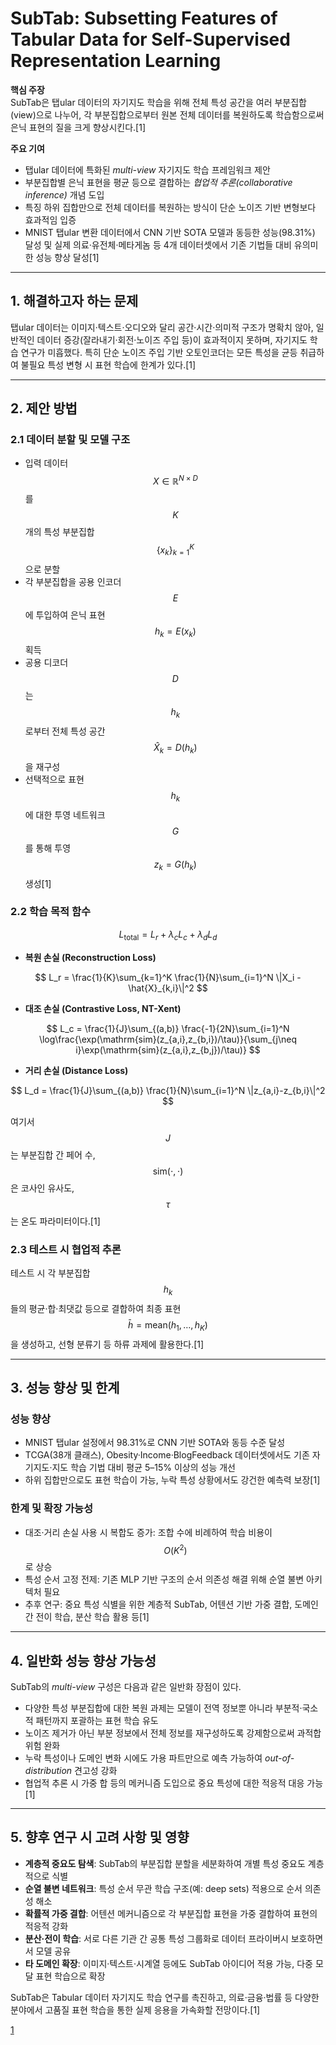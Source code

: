 # SubTab: Subsetting Features of Tabular Data for Self-Supervised Representation Learning

**핵심 주장**  
SubTab은 탭ular 데이터의 자기지도 학습을 위해 전체 특성 공간을 여러 부분집합(view)으로 나누어, 각 부분집합으로부터 원본 전체 데이터를 복원하도록 학습함으로써 은닉 표현의 질을 크게 향상시킨다.[1]

**주요 기여**  
- 탭ular 데이터에 특화된 *multi-view* 자기지도 학습 프레임워크 제안  
- 부분집합별 은닉 표현을 평균 등으로 결합하는 *협업적 추론(collaborative inference)* 개념 도입  
- 특징 하위 집합만으로 전체 데이터를 복원하는 방식이 단순 노이즈 기반 변형보다 효과적임 입증  
- MNIST 탭ular 변환 데이터에서 CNN 기반 SOTA 모델과 동등한 성능(98.31%) 달성 및 실제 의료·유전체·메타게놈 등 4개 데이터셋에서 기존 기법들 대비 유의미한 성능 향상 달성[1]

***

## 1. 해결하고자 하는 문제

탭ular 데이터는 이미지·텍스트·오디오와 달리 공간·시간·의미적 구조가 명확치 않아, 일반적인 데이터 증강(잘라내기·회전·노이즈 주입 등)이 효과적이지 못하며, 자기지도 학습 연구가 미흡했다. 특히 단순 노이즈 주입 기반 오토인코더는 모든 특성을 균등 취급하여 불필요 특성 변형 시 표현 학습에 한계가 있다.[1]

***

## 2. 제안 방법

### 2.1 데이터 분할 및 모델 구조  
- 입력 데이터 $$X\in\mathbb{R}^{N\times D}$$를 $$K$$개의 특성 부분집합 $$\{x_k\}_{k=1}^K$$으로 분할  
- 각 부분집합을 공용 인코더 $$E$$에 투입하여 은닉 표현 $$h_k = E(x_k)$$ 획득  
- 공용 디코더 $$D$$는 $$h_k$$로부터 전체 특성 공간 $$\hat{X}_k = D(h_k)$$을 재구성  
- 선택적으로 표현 $$h_k$$에 대한 투영 네트워크 $$G$$를 통해 투영 $$z_k = G(h_k)$$ 생성[1]

### 2.2 학습 목적 함수  

$$
L_\text{total} = L_r + \lambda_c L_c + \lambda_d L_d
$$

- **복원 손실 (Reconstruction Loss)**  

$$
  L_r = \frac{1}{K}\sum_{k=1}^K \frac{1}{N}\sum_{i=1}^N \|X_i - \hat{X}_{k,i}\|^2
  $$

- **대조 손실 (Contrastive Loss, NT-Xent)**  

$$
  L_c = \frac{1}{J}\sum_{(a,b)} \frac{-1}{2N}\sum_{i=1}^N \log\frac{\exp(\mathrm{sim}(z_{a,i},z_{b,i})/\tau)}{\sum_{j\neq i}\exp(\mathrm{sim}(z_{a,i},z_{b,j})/\tau)}
  $$

- **거리 손실 (Distance Loss)**  

$$
  L_d = \frac{1}{J}\sum_{(a,b)} \frac{1}{N}\sum_{i=1}^N \|z_{a,i}-z_{b,i}\|^2
  $$

여기서 $$J$$는 부분집합 간 페어 수, $$\mathrm{sim}(\cdot,\cdot)$$은 코사인 유사도, $$\tau$$는 온도 파라미터이다.[1]

### 2.3 테스트 시 협업적 추론  
테스트 시 각 부분집합 $$h_k$$들의 평균·합·최댓값 등으로 결합하여 최종 표현 $$\bar{h} = \mathrm{mean}(h_1,\dots,h_K)$$을 생성하고, 선형 분류기 등 하류 과제에 활용한다.[1]

***

## 3. 성능 향상 및 한계

### 성능 향상  
- MNIST 탭ular 설정에서 98.31%로 CNN 기반 SOTA와 동등 수준 달성  
- TCGA(38개 클래스), Obesity·Income·BlogFeedback 데이터셋에서도 기존 자기지도·지도 학습 기법 대비 평균 5–15% 이상의 성능 개선  
- 하위 집합만으로도 표현 학습이 가능, 누락 특성 상황에서도 강건한 예측력 보장[1]

### 한계 및 확장 가능성  
- 대조·거리 손실 사용 시 복합도 증가: 조합 수에 비례하여 학습 비용이 $$O(K^2)$$로 상승  
- 특성 순서 고정 전제: 기존 MLP 기반 구조의 순서 의존성 해결 위해 순열 불변 아키텍처 필요  
- 추후 연구: 중요 특성 식별을 위한 계층적 SubTab, 어텐션 기반 가중 결합, 도메인 간 전이 학습, 분산 학습 활용 등[1]

***

## 4. 일반화 성능 향상 가능성

SubTab의 *multi-view* 구성은 다음과 같은 일반화 장점이 있다.  
- 다양한 특성 부분집합에 대한 복원 과제는 모델이 전역 정보뿐 아니라 부분적·국소적 패턴까지 포괄하는 표현 학습 유도  
- 노이즈 제거가 아닌 부분 정보에서 전체 정보를 재구성하도록 강제함으로써 과적합 위험 완화  
- 누락 특성이나 도메인 변화 시에도 가용 파트만으로 예측 가능하여 *out-of-distribution* 견고성 강화  
- 협업적 추론 시 가중 합 등의 메커니즘 도입으로 중요 특성에 대한 적응적 대응 가능[1]

***

## 5. 향후 연구 시 고려 사항 및 영향

- **계층적 중요도 탐색**: SubTab의 부분집합 분할을 세분화하여 개별 특성 중요도 계층적으로 식별  
- **순열 불변 네트워크**: 특성 순서 무관 학습 구조(예: deep sets) 적용으로 순서 의존성 해소  
- **확률적 가중 결합**: 어텐션 메커니즘으로 각 부분집합 표현을 가중 결합하여 표현의 적응적 강화  
- **분산·전이 학습**: 서로 다른 기관 간 공통 특성 그룹화로 데이터 프라이버시 보호하면서 모델 공유  
- **타 도메인 확장**: 이미지·텍스트·시계열 등에도 SubTab 아이디어 적용 가능, 다중 모달 표현 학습으로 확장  

SubTab은 Tabular 데이터 자기지도 학습 연구를 촉진하고, 의료·금융·법률 등 다양한 분야에서 고품질 표현 학습을 통한 실제 응용을 가속화할 전망이다.[1]

[1](https://ppl-ai-file-upload.s3.amazonaws.com/web/direct-files/attachments/65988149/c6c12f28-cf28-4fcb-98ce-b4b990ad920a/2110.04361v2.pdf)
